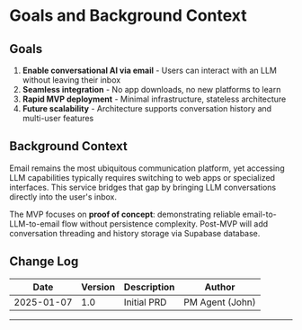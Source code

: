 # Goals and Background Context

## Goals

1. **Enable conversational AI via email** - Users can interact with an LLM without leaving their inbox
2. **Seamless integration** - No app downloads, no new platforms to learn
3. **Rapid MVP deployment** - Minimal infrastructure, stateless architecture
4. **Future scalability** - Architecture supports conversation history and multi-user features

## Background Context

Email remains the most ubiquitous communication platform, yet accessing LLM capabilities typically requires switching to web apps or specialized interfaces. This service bridges that gap by bringing LLM conversations directly into the user's inbox.

The MVP focuses on **proof of concept**: demonstrating reliable email-to-LLM-to-email flow without persistence complexity. Post-MVP will add conversation threading and history storage via Supabase database.

## Change Log

| Date | Version | Description | Author |
|------|---------|-------------|--------|
| 2025-01-07 | 1.0 | Initial PRD | PM Agent (John) |

---
